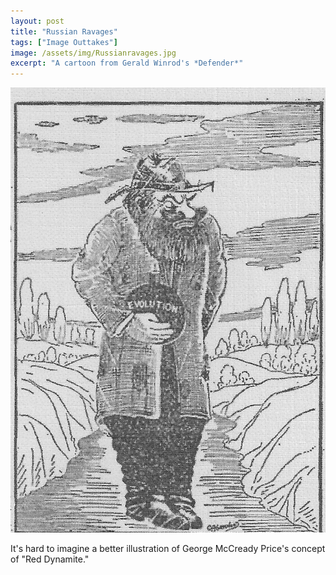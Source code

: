 ```yaml
---
layout: post
title: "Russian Ravages"
tags: ["Image Outtakes"]
image: /assets/img/Russianravages.jpg
excerpt: "A cartoon from Gerald Winrod's *Defender*"
---
```


![Russian Ravages](/assets/img/Russianravages.jpg)

It's hard to imagine a better illustration of George McCready Price's concept of "Red Dynamite." 

